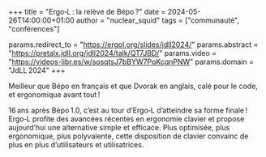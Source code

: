 +++
title  = "Ergo‑L : la relève de Bépo ?"
date   = 2024-05-26T14:00:00+01:00
author = "nuclear_squid"
tags   = ["communauté", "conférences"]

params.redirect_to = "https://ergol.org/slides/jdll2024/"
params.abstract    = "https://pretalx.jdll.org/jdll2024/talk/QT7JBD/"
params.video       = "https://videos-libr.es/w/sosqtsJ7bBYW7PoKcqnPNW"
params.domain      = "JdLL 2024"
+++

Meilleur que Bépo en français et que Dvorak en anglais, calé pour le code, et
ergonomique avant tout !

16 ans après Bépo 1.0, c’est au tour d’Ergo‑L d’atteindre sa forme finale !
Ergo‑L profite des avancées récentes en ergonomie clavier et propose aujourd’hui
une alternative simple et efficace. Plus optimisée, plus ergonomique, plus
polyvalente, cette disposition de clavier convainc de plus en plus
d’utilisateurs et utilisatrices.

<!--more-->
